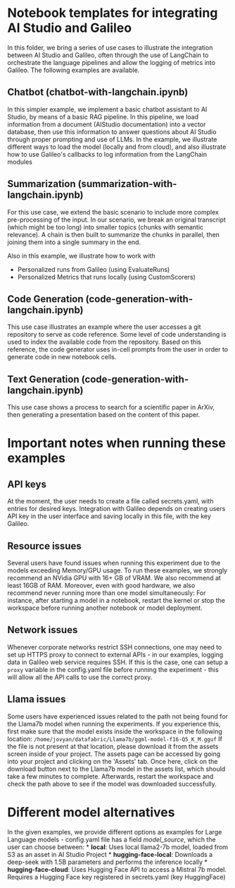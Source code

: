 # Notebook templates for integrating AI Studio and Galileo

In this folder, we bring a series of use cases to illustrate the integration between AI Studio and Galileo, often through the use of LangChain to orchestrate the language pipelines and allow the logging of metrics into Galileo. The following examples are available.

## Chatbot (chatbot-with-langchain.ipynb)

In this simpler example, we implement a basic chatbot assistant to AI Studio, by means of a basic RAG pipeline. In this pipeline, we load information from a document (AIStudio documentation) into a vector database, then use this information to answer questions about AI Studio through proper prompting and use of LLMs. In the example, we illustrate different ways to load the model (locally and from cloud), and also illustrate how to use Galileo's callbacks to log information from the LangChain modules

## Summarization (summarization-with-langchain.ipynb)

For this use case, we extend the basic scenario to include more complex pre-processing of the input. In our scenario, we break an original transcript (which might be too long) into smaller topics (chunks with semantic relevance). A chain is then built to summarize the chunks in parallel, then joining them into a single summary in the end.

Also in this example, we illustrate how to work with
* Personalized runs from Galileo (using EvaluateRuns)
* Personalized Metrics that runs locally (using CustomScorers)

## Code Generation (code-generation-with-langchain.ipynb)

This use case illustrates an example where the user accesses a git repository to serve as code reference. Some level of code understanding is used to index the available code from the repository. Based on this reference, the code generator uses in-cell prompts from the user in order to generate code in new notebook cells. 

## Text Generation (code-generation-with-langchain.ipynb)

This use case shows a process to search for a scientific paper in ArXiv, then generating a presentation based on the content of this paper.

# Important notes when running these examples
## API keys
At the moment, the user needs to create a file called secrets.yaml, with entries for desired keys. Integration with Galileo depends on creating users API key in the user interface and saving locally in this file, with the key Galileo.

## Resource issues
Several users have found issues when running this experiment due to the models exceeding Memory/GPU usage. To run these examples, we strongly recommend an NVidia GPU with 16+ GB of VRAM. We also recommend at least 16GB of RAM. Moreover, even with good hardware, we also recommend never running more than one model simultaneously: For instance, after starting a model in a notebook, restart the kernel or stop the workspace before running another notebook or model deployment.

## Network issues
Whenever corporate networks restrict SSH connections, one may need to set up HTTPS proxy to connect to external APIs - in our examples, logging data in Galileo web service requires SSH. If this is the case, one can setup a `proxy` variable in the config.yaml file before running the experiment - this will allow all the API calls to use the correct proxy.

## Llama issues
Some users have experienced issues related to the path not being found for the Llama7b model when running the experiments. If you experience this, first make sure that the model exists inside the workspace in the following location: `/home/jovyan/datafabric/Llama7b/ggml-model-f16-Q5_K_M.gguf`
If the file is not present at that location, please download it from the assets screen inside of your project. The assets page can be accessed by going into your project and clicking on the 'Assets' tab. Once here, click on the download button next to the Llama7b model in the assets list, which should take a few minutes to complete. Afterwards, restart the workspace and check the path above to see if the model was downloaded successfully.

# Different model alternatives

In the given examples, we provide different options as examples for  Large Language models - config.yaml file has a field *model_source*, which the user can choose between:
    * **local**: Uses local llama2-7b model, loaded from S3 as an asset in AI Studio Project
    * **hugging-face-local**: Downloads a deep-seek with 1.5B parameters and performs the inference locally
    * **hugging-face-cloud**: Uses Hugging Face API to access a Mistral 7b model. Requires a Hugging Face key registered in secrets.yaml (key HuggingFace)
